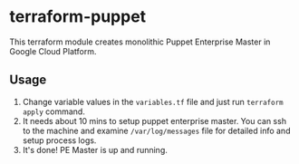 # terraform-puppet

This terraform module creates monolithic Puppet Enterprise Master in Google Cloud Platform.

## Usage

1. Change variable values in the `variables.tf` file and just run `terraform apply` command.
2. It needs about 10 mins to setup puppet enterprise master. You can ssh to the machine and examine `/var/log/messages` file for detailed info and setup process logs.
3. It's done! PE Master is up and running.
